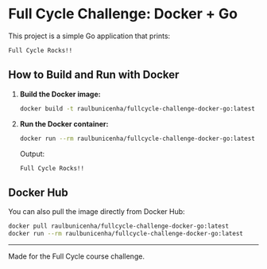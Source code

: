 # Full Cycle Challenge: Docker + Go

This project is a simple Go application that prints:

```
Full Cycle Rocks!!
```

## How to Build and Run with Docker

1. **Build the Docker image:**
   ```sh
   docker build -t raulbunicenha/fullcycle-challenge-docker-go:latest .
   ```

2. **Run the Docker container:**
   ```sh
   docker run --rm raulbunicenha/fullcycle-challenge-docker-go:latest
   ```
   Output:
   ```
   Full Cycle Rocks!!
   ```

## Docker Hub

You can also pull the image directly from Docker Hub:

```sh
docker pull raulbunicenha/fullcycle-challenge-docker-go:latest
docker run --rm raulbunicenha/fullcycle-challenge-docker-go:latest
```

---

Made for the Full Cycle course challenge.
